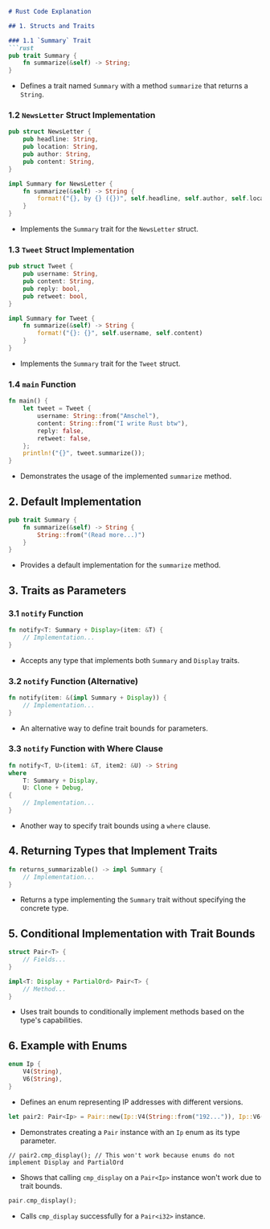```markdown
# Rust Code Explanation

## 1. Structs and Traits

### 1.1 `Summary` Trait
```rust
pub trait Summary {
    fn summarize(&self) -> String;
}
```
- Defines a trait named `Summary` with a method `summarize` that returns a `String`.

### 1.2 `NewsLetter` Struct Implementation
```rust
pub struct NewsLetter {
    pub headline: String,
    pub location: String,
    pub author: String,
    pub content: String,
}

impl Summary for NewsLetter {
    fn summarize(&self) -> String {
        format!("{}, by {} ({})", self.headline, self.author, self.location)
    }
}
```
- Implements the `Summary` trait for the `NewsLetter` struct.

### 1.3 `Tweet` Struct Implementation
```rust
pub struct Tweet {
    pub username: String,
    pub content: String,
    pub reply: bool,
    pub retweet: bool,
}

impl Summary for Tweet {
    fn summarize(&self) -> String {
        format!("{}: {}", self.username, self.content)
    }
}
```
- Implements the `Summary` trait for the `Tweet` struct.

### 1.4 `main` Function
```rust
fn main() {
    let tweet = Tweet {
        username: String::from("Amschel"),
        content: String::from("I write Rust btw"),
        reply: false,
        retweet: false,
    };
    println!("{}", tweet.summarize());
}
```
- Demonstrates the usage of the implemented `summarize` method.

## 2. Default Implementation

```rust
pub trait Summary {
    fn summarize(&self) -> String {
        String::from("(Read more...)")
    }
}
```
- Provides a default implementation for the `summarize` method.

## 3. Traits as Parameters

### 3.1 `notify` Function
```rust
fn notify<T: Summary + Display>(item: &T) {
    // Implementation...
}
```
- Accepts any type that implements both `Summary` and `Display` traits.

### 3.2 `notify` Function (Alternative)
```rust
fn notify(item: &(impl Summary + Display)) {
    // Implementation...
}
```
- An alternative way to define trait bounds for parameters.

### 3.3 `notify` Function with Where Clause
```rust
fn notify<T, U>(item1: &T, item2: &U) -> String
where
    T: Summary + Display,
    U: Clone + Debug,
{
    // Implementation...
}
```
- Another way to specify trait bounds using a `where` clause.

## 4. Returning Types that Implement Traits

```rust
fn returns_summarizable() -> impl Summary {
    // Implementation...
}
```
- Returns a type implementing the `Summary` trait without specifying the concrete type.

## 5. Conditional Implementation with Trait Bounds

```rust
struct Pair<T> {
    // Fields...
}

impl<T: Display + PartialOrd> Pair<T> {
    // Method...
}
```
- Uses trait bounds to conditionally implement methods based on the type's capabilities.

## 6. Example with Enums
```rust
enum Ip {
    V4(String),
    V6(String),
}
```
- Defines an enum representing IP addresses with different versions.
```rust
let pair2: Pair<Ip> = Pair::new(Ip::V4(String::from("192...")), Ip::V6(String::from("10.20..")));
```
- Demonstrates creating a `Pair` instance with an `Ip` enum as its type parameter.
```
// pair2.cmp_display(); // This won't work because enums do not implement Display and PartialOrd
```
- Shows that calling `cmp_display` on a `Pair<Ip>` instance won't work due to trait bounds.
```rust
pair.cmp_display();
```
- Calls `cmp_display` successfully for a `Pair<i32>` instance.
```markdown